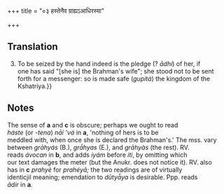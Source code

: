 +++
title = "०३ हस्तेनैव ग्राह्यऽआधिरस्या"

+++
## Translation
3. To be seized by the hand indeed is the pledge (? *ādhí*) of her, if  
one has said "\[she is\] the Brahman's wife"; she stood not to be sent  
forth for a messenger: so is made safe (*gupitá*) the kingdom of the  
Kshatriya.}}

## Notes
The sense of **a** and **c** is obscure; perhaps we ought to read  
*háste* (or *-tena*) *nāí ’vá* in **a**, 'nothing of hers is to be  
meddled with, when once she is declared the Brahman's.' The mss. vary  
between *grāhyás* (B.), *grā́hyas* (E.), and *grāhyàs* (the rest). RV.  
reads *ávocan* in **b**, and adds *iyám* before *íti*, by omitting which  
our text damages the meter (but the Anukr. does not notice it). RV. also  
has in **c** *prahyè* for *prahéyā;* the two readings are of virtually  
identicjil meaning; emendation to *dūtyā̀ya* is desirable. Ppp. reads  
*ādir* in **a**.
